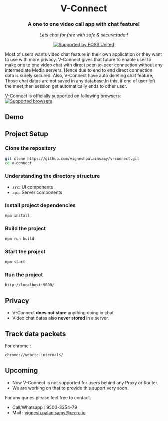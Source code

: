 <div align="center">
  <h1>V-Connect</h1>
  <h3>A one to one video call app with chat feature!</h3>
  <p>
    <i>Lets chat for free with safe & secure:tada:!</i>
  </p>
  <p>
    <a href="https://fossunited.org"><img src="http://fossunited.org/files/fossunited-badge.svg" alt="Supported by FOSS United" /></a>
  </p>
</div>

Most of users wants video chat feature in their own application or they want to use with more privacy. V-Connect gives that future to enable user to make one to one video chat with direct peer-to-peer connection without any intermediate Media servers. Hence due to end to end direct connection data is surely secured. Also, V-Connect have auto deleting chat feature, Those chat datas are not saved in any database.In this, if one of user left the meet,then session get automatically ends to other user.

V-Connect is officially supported on following browsers:
<a href="https://en.wikipedia.org/wiki/WebRTC"> 
<img src="https://blog.ivrpowers.com/postimages/technologies/ivrpowers-web-browser.007.jpeg" alt="Supported browsers" /> </a>

## Demo

## Project Setup
### Clone the repository
```bash
git clone https://github.com/vigneshpalainsamy/v-connect.git
cd v-connect
```

### Understanding the directory structure
- `src`: UI components
- `api`: Server components

### Install project dependencies
```bash
npm install
```

### Build the project
```bash
npm run build
```

### Start the project
```bash
npm start
```

### Run the project
```bash
http://localhost:5000/
```

## Privacy 
- V-Connect **does not store** anything doing in chat.
- Video chat datas also **never stored** in a server.

## Track data packets
For chrome : 
```bash
chrome://webrtc-internals/
```

## Upcoming
- Now V-Connect is not supported for users behind any Proxy or Router.
- We are working on that to provide this suport very soon.

For any quries please feel free to contact.
- Call/Whatsapp : 9500-3354-79
- Mail : vignesh.palanisamy@recro.io


